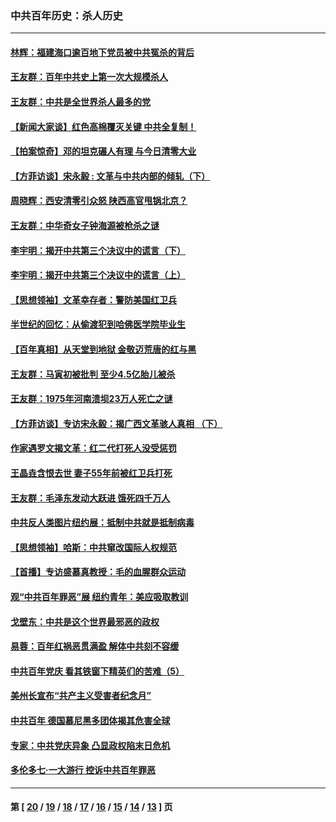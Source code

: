 ### 中共百年历史：杀人历史
---
#### [林辉：福建海口逾百地下党员被中共冤杀的背后](../../pages/nf1176106/n13878946.md?12280430) 
#### [王友群：百年中共史上第一次大规模杀人](../../pages/nf1176106/n13863785.md?12280430) 
#### [王友群：中共是全世界杀人最多的党](../../pages/nf1176106/n13860689.md?12280430) 
#### [【新闻大家谈】红色高棉覆灭关键 中共全复制！](../../pages/nf1176106/n13850222.md?12280430) 
#### [【拍案惊奇】邓的坦克碾人有理 与今日清零大业](../../pages/nf1176106/n13729574.md?12280430) 
#### [【方菲访谈】宋永毅 : 文革与中共内部的倾轧（下）](../../pages/nf1176106/n13486836.md?12280430) 
#### [周晓辉：西安清零引众怒 陕西高官甩锅北京？](../../pages/nf1176106/n13484627.md?12280430) 
#### [王友群：中华奇女子钟海源被枪杀之谜](../../pages/nf1176106/n13430555.md?12280430) 
#### [李宇明：揭开中共第三个决议中的谎言（下）](../../pages/nf1176106/n13389389.md?12280430) 
#### [李宇明：揭开中共第三个决议中的谎言（上）](../../pages/nf1176106/n13388697.md?12280430) 
#### [【思想领袖】文革幸存者：警防美国红卫兵](../../pages/nf1176106/n13339289.md?12280430) 
#### [半世纪的回忆：从偷渡犯到哈佛医学院毕业生](../../pages/nf1176106/n13345328.md?12280430) 
#### [【百年真相】从天堂到地狱 金敬迈荒唐的红与黑](../../pages/nf1176106/n13336995.md?12280430) 
#### [王友群：马寅初被批判 至少4.5亿胎儿被杀](../../pages/nf1176106/n13260313.md?12280430) 
#### [王友群：1975年河南溃坝23万人死亡之谜](../../pages/nf1176106/n13231576.md?12280430) 
#### [【方菲访谈】专访宋永毅：揭广西文革骇人真相 （下）](../../pages/nf1176106/n13209074.md?12280430) 
#### [作家遇罗文揭文革：红二代打死人没受惩罚](../../pages/nf1176106/n13205254.md?12280430) 
#### [王晶垚含恨去世 妻子55年前被红卫兵打死](../../pages/nf1176106/n13203590.md?12280430) 
#### [王友群：毛泽东发动大跃进 饿死四千万人](../../pages/nf1176106/n13177158.md?12280430) 
#### [中共反人类图片纽约展：抵制中共就是抵制病毒](../../pages/nf1176106/n13115371.md?12280430) 
#### [【思想领袖】哈斯：中共窜改国际人权规范](../../pages/nf1176106/n13053647.md?12280430) 
#### [【首播】专访盛慕真教授：毛的血腥群众运动](../../pages/nf1176106/n13091782.md?12280430) 
#### [观“中共百年罪恶”展 纽约青年：美应吸取教训](../../pages/nf1176106/n13085246.md?12280430) 
#### [戈壁东：中共是这个世界最邪恶的政权](../../pages/nf1176106/n13085641.md?12280430) 
#### [易蓉：百年红祸恶贯满盈 解体中共刻不容缓](../../pages/nf1176106/n13084455.md?12280430) 
#### [中共百年党庆 看其铁窗下精英们的苦难（5）](../../pages/nf1176106/n13076766.md?12280430) 
#### [美州长宣布“共产主义受害者纪念月”](../../pages/nf1176106/n13074024.md?12280430) 
#### [中共百年 德国慕尼黑多团体揭其危害全球](../../pages/nf1176106/n13068873.md?12280430) 
#### [专家：中共党庆异象 凸显政权陷末日危机](../../pages/nf1176106/n13067084.md?12280430) 
#### [多伦多七·一大游行 控诉中共百年罪恶](../../pages/nf1176106/n13062043.md?12280430) 

---
#### 第 [ [20](./20.md?12280430) / [19](./19.md?12280430) / [18](./18.md?12280430) / [17](./17.md?12280430) / [16](./16.md?12280430) / [15](./15.md?12280430) / [14](./14.md?12280430) / [13](./13.md?12280430) ] 页
